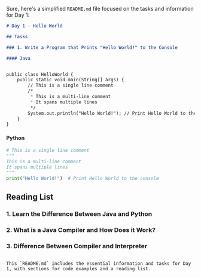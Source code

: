 Sure, here's a simplified `README.md` file focused on the tasks and information for Day 1:

```markdown
# Day 1 - Hello World

## Tasks

### 1. Write a Program that Prints "Hello World!" to the Console

#### Java


public class HelloWorld {
    public static void main(String[] args) {
        // This is a single line comment
        /*
         * This is a multi-line comment
         * It spans multiple lines
         */
        System.out.println("Hello World!"); // Print Hello World to the console
    }
}
```

#### Python
```python
# This is a single line comment
"""
This is a multi-line comment
It spans multiple lines
"""
print("Hello World!")  # Print Hello World to the console
```

## Reading List

### 1. Learn the Difference Between Java and Python
### 2. What is a Java Compiler and How Does it Work?
### 3. Difference Between Compiler and Interpreter
```

This `README.md` includes the essential information and tasks for Day 1, with sections for code examples and a reading list.
